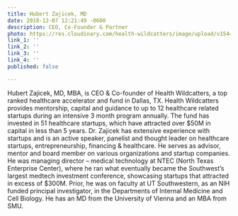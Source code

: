 ```yaml
---
title: Hubert Zajicek, MD
date: 2018-12-07 12:21:49 -0600
description: CEO, Co-Founder & Partner
photo: https://res.cloudinary.com/health-wildcatters/image/upload/v1544206921/Hubert.jpg
link_1: ''
link_2: ''
link_3: ''
link_4: ''
published: false

---
```

Hubert Zajicek, MD, MBA, is CEO & Co-founder of Health Wildcatters, a top ranked healthcare accelerator and fund in Dallas, TX. Health Wildcatters provides mentorship, capital and guidance to up to 12 healthcare related startups during an intensive 3 month program annually. The fund has invested in 51 healthcare startups, which have attracted over $50M in capital in less than 5 years. Dr. Zajicek has extensive experience with startups and is an active speaker, panelist and thought leader on healthcare startups, entrepreneurship, financing & healthcare. He serves as advisor, mentor and board member on various organizations and startup companies. He was managing director – medical technology at NTEC (North Texas Enterprise Center), where he ran what eventually became the Southwest’s largest medtech investment conference, showcasing startups that attracted in excess of $300M. Prior, he was on faculty at UT Southwestern, as an NIH funded principal investigator, in the Departments of Internal Medicine and Cell Biology. He has an MD from the University of Vienna and an MBA from SMU. 